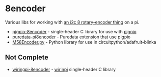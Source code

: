 # 8encoder

Various libs for working with [an i2c 8 rotary-encoder thing](https://docs.m5stack.com/en/unit/8Encoder) on a pi.

- [pigpio-8encoder](pigpio-8encoder) - single-header C library for use with [pigpio](https://abyz.me.uk/rpi/pigpio)
- [puredata-pi8encoder](puredata-pi8encoder) - Puredata extension that use pigpio
- [M58Encoder.py](M58Encoder.py) - Python library for use in circuitpython/adafruit-blinka

## Not Complete

- [wiringpi-8encoder](wiringpi-8encoder) - [wirinpi](https://github.com/WiringPi/WiringPi) single-header C library
